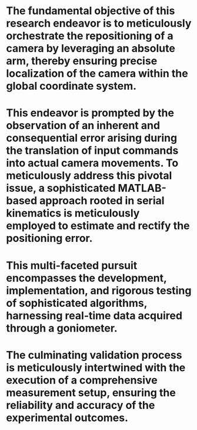 # The fundamental objective of this research endeavor is to meticulously orchestrate the repositioning of a camera by leveraging an absolute arm, thereby ensuring precise localization of the camera within the global coordinate system.
# This endeavor is prompted by the observation of an inherent and consequential error arising during the translation of input commands into actual camera movements. To meticulously address this pivotal issue, a sophisticated MATLAB-based approach rooted in serial kinematics is meticulously employed to estimate and rectify the positioning error. 
# This multi-faceted pursuit encompasses the development, implementation, and rigorous testing of sophisticated algorithms, harnessing real-time data acquired through a goniometer. 
# The culminating validation process is meticulously intertwined with the execution of a comprehensive measurement setup, ensuring the reliability and accuracy of the experimental outcomes.
